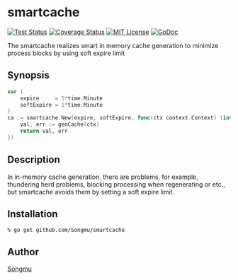 smartcache
=======

[![Test Status](https://github.com/Songmu/smartcache/workflows/test/badge.svg?branch=master)][actions]
[![Coverage Status](https://coveralls.io/repos/Songmu/smartcache/badge.svg?branch=master)][coveralls]
[![MIT License](http://img.shields.io/badge/license-MIT-blue.svg?style=flat-square)][license]
[![GoDoc](https://godoc.org/github.com/Songmu/smartcache?status.svg)][godoc]

[actions]: https://github.com/Songmu/smartcache/actions?workflow=test
[coveralls]: https://coveralls.io/r/Songmu/smartcache?branch=master
[license]: https://github.com/Songmu/smartcache/blob/master/LICENSE
[godoc]: https://godoc.org/github.com/Songmu/smartcache

The smartcache realizes smart in memory cache generation to minimize process blocks by using soft expire limit

## Synopsis

```go
var (
    expire     = 5*time.Minute
    softExpire = 1*time.Minute
)
ca := smartcache.New(expire, softExpire, func(ctx context.Context) (interface{}, error) {
    val, err := genCache(ctx)
    return val, err
})
```

## Description

In in-memory cache generation, there are problems, for example, thundering herd problems, blocking processing when regenerating or etc., but smartcache avoids them by setting a soft expire limit.

## Installation

```console
% go get github.com/Songmu/smartcache
```

## Author

[Songmu](https://github.com/Songmu)
